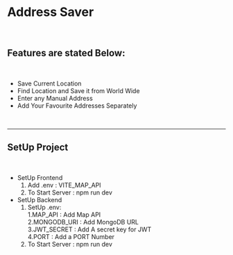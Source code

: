 <h1>Address Saver</h1><br>
<h2>Features are stated Below: </h2><br>
<ul>
<li>Save Current Location</li>
<li>Find Location and Save it from World Wide</li>
<li>Enter any Manual Address</li>
<li>Add Your Favourite Addresses Separately</li>
</ul><br>   
<hr>
<h2>SetUp Project</h2><br>
<ul>
<li>SetUp Frontend
<ol>
<li>Add .env : VITE_MAP_API</li>
<li>To Start Server : npm run dev</li>
</ol>
</li>
<li>
SetUp Backend
<ol>
<li>SetUp .env: 
<br>1.MAP_API : Add Map API
<br>2.MONGODB_URI : Add MongoDB URL
<br>3.JWT_SECRET : Add A secret key for JWT
<br>4.PORT : Add a PORT Number
</li>
<li>To Start Server : npm run dev</li>
</ul>
</li>
</ol>
